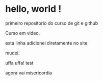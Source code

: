 # hello, world !
 primeiro repositorio do curso de git e github

Curso em video.

esta linha adicionei diretamente no site 


mudei.

uffa
uffa!
test

agora vai
misericordia

